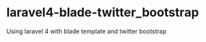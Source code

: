 laravel4-blade-twitter_bootstrap
================================

Using laravel 4 with blade template and twitter bootstrap
